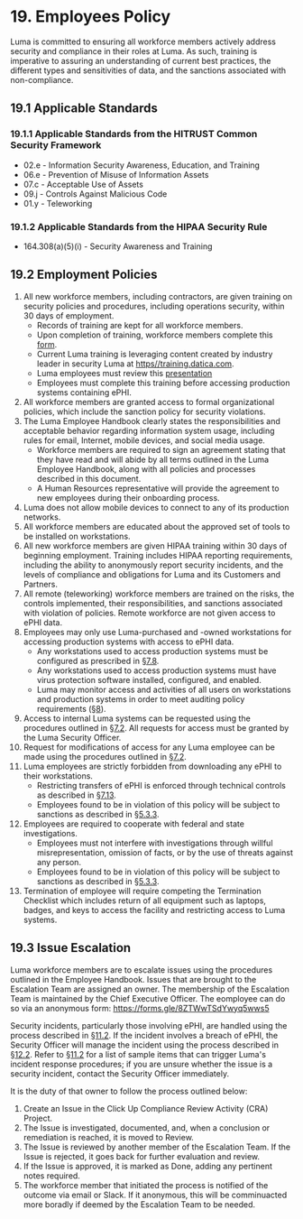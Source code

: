 # 19. Employees Policy

Luma is committed to ensuring all workforce members actively address security and compliance in their roles at Luma. As such, training is imperative to assuring an understanding of current best practices, the different types and sensitivities of data, and the sanctions associated with non-compliance.

## 19.1 Applicable Standards

### 19.1.1 Applicable Standards from the HITRUST Common Security Framework

* 02.e - Information Security Awareness, Education, and Training
* 06.e - Prevention of Misuse of Information Assets
* 07.c - Acceptable Use of Assets
* 09.j - Controls Against Malicious Code
* 01.y - Teleworking

### 19.1.2 Applicable Standards from the HIPAA Security Rule

* 164.308(a)(5)(i) - Security Awareness and Training

##  19.2 Employment Policies

1. All new workforce members, including contractors, are given training on security policies and procedures, including operations security, within 30 days of employment.
   * Records of training are kept for all workforce members.
   *  Upon completion of training, workforce members complete this [form](https://docs.google.com/forms/d/e/1FAIpQLSdekC7jP1f3oRsaHAGYgsGpqHLdD8J-Jm1gCPXdemHEEvnR8A/viewform?usp=sf_link).
   * Current Luma training is leveraging content created by industry leader in security Luma at [https//training.datica.com](https://training.datica.com/).
   * Luma employees must review this [presentation](https://docs.google.com/presentation/d/1CixWd3DLZPwl5FGI9uYa1JC412MDI4KpeNNz1kwVVy4/edit?usp=sharing)
   * Employees must complete this training before accessing production systems containing ePHI.
2. All workforce members are granted access to formal organizational policies, which include the sanction policy for security violations.
3. The Luma Employee Handbook clearly states the responsibilities and acceptable behavior regarding information system usage, including rules for email, Internet, mobile devices, and social media usage.
   * Workforce members are required to sign an agreement stating that they have read and will abide by all terms outlined in the Luma Employee Handbook, along with all policies and processes described in this document.
   *  A Human Resources representative will provide the agreement to new employees during their onboarding process.
4. Luma does not allow mobile devices to connect to any of its production networks.
5. All workforce members are educated about the approved set of tools to be installed on workstations.
6. All new workforce members are given HIPAA training within 30 days of beginning employment. Training includes HIPAA reporting requirements, including the ability to anonymously report security incidents, and the levels of compliance and obligations for Luma and its Customers and Partners.
7.  All remote (teleworking) workforce members are trained on the risks, the controls implemented, their responsibilities, and sanctions associated with violation of policies. Remote workforce are not given access to ePHI data.
8. Employees may only use Luma-purchased and -owned workstations for accessing production systems with access to ePHI data.
   * Any workstations used to access production systems must be configured as prescribed in [§7.8](#7.8-employee-workstation-use).
   * Any workstations used to access production systems must have virus protection software installed, configured, and enabled.
   * Luma may monitor access and activities of all users on workstations and production systems in order to meet auditing policy requirements ([§8](#8.-auditing-policy)).
9. Access to internal Luma systems can be requested using the procedures outlined in [§7.2](#7.2-access-establishment-and-modification). All requests for access must be granted by the Luma Security Officer.
10. Request for modifications of access for any Luma employee can be made using the procedures outlined in [§7.2](#7.2-access-establishment-and-modification).
11. Luma employees are strictly forbidden from downloading any ePHI to their workstations.
    * Restricting transfers of ePHI is enforced through technical controls as described in [§7.13](#7.13-access-to-ephi).
    * Employees found to be in violation of this policy will be subject to sanctions as described in [§5.3.3](#5.3-security-officer).
12. Employees are required to cooperate with federal and state investigations.
    * Employees must not interfere with investigations through willful misrepresentation, omission of facts, or by the use of threats against any person.
    * Employees found to be in violation of this policy will be subject to sanctions as described in [§5.3.3](#5.3-security-officer).
13. Termination of employee will require competing the Termination Checklist which includes return of all equipment such as laptops, badges, and keys to access the facility and restricting access to Luma systems. 

##  19.3 Issue Escalation

Luma workforce members are to escalate issues using the procedures outlined in the Employee Handbook. Issues that are brought to the Escalation Team are assigned an owner. The membership of the Escalation Team is maintained by the Chief Executive Officer. The eomployee can do so via an anonymous form: https://forms.gle/8ZTWwTSdYwyq5wws5

Security incidents, particularly those involving ePHI, are handled using the process described in [§11.2](#11.2-incident-management-policies). If the incident involves a breach of ePHI, the Security Officer will manage the incident using the process described in [§12.2](#12.2-Luma-breach-policy). Refer to [§11.2](#11.2-incident-management-policies) for a list of sample items that can trigger Luma's incident response procedures; if you are unsure whether the issue is a security incident, contact the Security Officer immediately.

It is the duty of that owner to follow the process outlined below:

1. Create an Issue in the Click Up Compliance Review Activity (CRA) Project.
2. The Issue is investigated, documented, and, when a conclusion or remediation is reached, it is moved to Review.
3. The Issue is reviewed by another member of the Escalation Team. If the Issue is rejected, it goes back for further evaluation and review.
4. If the Issue is approved, it is marked as Done, adding any pertinent notes required.
5. The workforce member that initiated the process is notified of the outcome via email or Slack. If it anonymous, this will be comminuacted more boradly if deemed by the Escalation Team to be needed. 
